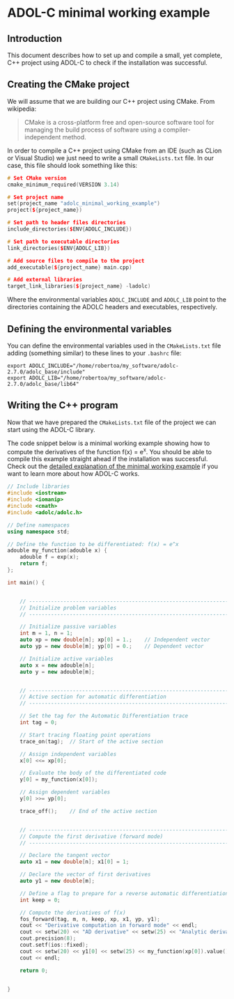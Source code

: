 # ADOL-C minimal working example


## Introduction

This document describes how to set up and compile a small, yet complete, C++ project using ADOL-C to check if the installation was successful.

## Creating the CMake project

We will assume that we are building our C++ project using CMake. From wikipedia:

> CMake is a cross-platform free and open-source software tool for managing the build process of software using a compiler-independent method.

In order to compile a C++ project using CMake from an IDE (such as CLion or Visual Studio) we just need to write a small `CMakeLists.txt` file. In our case, this file should look something like this:

```cpp
# Set CMake version
cmake_minimum_required(VERSION 3.14)

# Set project name
set(project_name "adolc_minimal_working_example")
project(${project_name})

# Set path to header files directories
include_directories($ENV{ADOLC_INCLUDE})

# Set path to executable directories
link_directories($ENV{ADOLC_LIB})

# Add source files to compile to the project
add_executable(${project_name} main.cpp)

# Add external libraries
target_link_libraries(${project_name} -ladolc)

```



Where the environmental variables `ADOLC_INCLUDE` and `ADOLC_LIB` point to the directories containing the ADOLC headers and executables, respectively.


## Defining the environmental variables
You can define the environmental variables used in the `CMakeLists.txt` file adding (something similar) to these lines to your `.bashrc` file:


	export ADOLC_INCLUDE="/home/robertoa/my_software/adolc-2.7.0/adolc_base/include"
	export ADOLC_LIB="/home/robertoa/my_software/adolc-2.7.0/adolc_base/lib64"


## Writing the C++ program

Now that we have prepared the `CMakeLists.txt` file of the project we can start using the ADOL-C library.

The code snippet below is a minimal working example showing how to compute the derivatives of the function f(x) =  e<sup>x</sup>.
You should be able to compile this example straight ahead if the installation was successful.
Check out the [detailed explanation of the minimal working example](./adolc_minimal_working_example_explanation.md) if you want to learn more about how ADOL-C works.

```cpp
// Include libraries
#include <iostream>
#include <iomanip>
#include <cmath>
#include <adolc/adolc.h>

// Define namespaces
using namespace std;

// Define the function to be differentiated: f(x) = e^x
adouble my_function(adouble x) {
    adouble f = exp(x);
    return f;
};

int main() {


    // ----------------------------------------------------------------------- //
    // Initialize problem variables
    // ----------------------------------------------------------------------- //

    // Initialize passive variables
    int m = 1, n = 1;
    auto xp = new double[n]; xp[0] = 1.;    // Independent vector
    auto yp = new double[m]; yp[0] = 0.;    // Dependent vector

    // Initialize active variables
    auto x = new adouble[n];
    auto y = new adouble[m];


    // ----------------------------------------------------------------------- //
    // Active section for automatic differentiation
    // ----------------------------------------------------------------------- //

    // Set the tag for the Automatic Differentiation trace
    int tag = 0;

    // Start tracing floating point operations
    trace_on(tag);  // Start of the active section

    // Assign independent variables
    x[0] <<= xp[0];

    // Evaluate the body of the differentiated code
    y[0] = my_function(x[0]);

    // Assign dependent variables
    y[0] >>= yp[0];

    trace_off();    // End of the active section


    // ----------------------------------------------------------------------- //
    // Compute the first derivative (forward mode)
    // ----------------------------------------------------------------------- //

    // Declare the tangent vector
    auto x1 = new double[n]; x1[0] = 1;

    // Declare the vector of first derivatives
    auto y1 = new double[m];

    // Define a flag to prepare for a reverse automatic differentiation or not
    int keep = 0;

    // Compute the derivatives of f(x)
    fos_forward(tag, m, n, keep, xp, x1, yp, y1);
    cout << "Derivative computation in forward mode" << endl;
    cout << setw(20) << "AD derivative" << setw(25) << "Analytic derivative" << endl;
    cout.precision(8);
    cout.setf(ios::fixed);
    cout << setw(20) << y1[0] << setw(25) << my_function(xp[0]).value() << endl;
    cout << endl;

    return 0;


}

```
